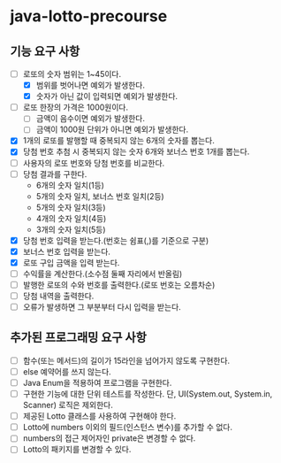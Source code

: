 # java-lotto-precourse

## 기능 요구 사항
- [ ] 로또의 숫자 범위는 1~45이다.
  - [x] 범위를 벗어나면 예외가 발생한다.
  - [x] 숫자가 아닌 값이 입력되면 예외가 발생한다.
- [ ] 로또 한장의 가격은 1000원이다.
  - [ ] 금액이 음수이면 예외가 발생한다.
  - [ ] 금액이 1000원 단위가 아니면 예외가 발생한다.
- [x] 1개의 로또를 발행할 때 중복되지 않는 6개의 숫자를 뽑는다.
- [x] 당첨 번호 추첨 시 중복되지 않는 숫자 6개와 보너스 번호 1개를 뽑는다.
- [ ] 사용자의 로또 번호와 당첨 번호를 비교한다.
- [ ] 당첨 결과를 구한다.
  - 6개의 숫자 일치(1등)
  - 5개의 숫자 일치, 보너스 번호 일치(2등)
  - 5개의 숫자 일치(3등)
  - 4개의 숫자 일치(4등)
  - 3개의 숫자 일치(5등)
- [x] 당첨 번호 입력을 받는다.(번호는 쉼표(,)를 기준으로 구분)
- [x] 보너스 번호 입력을 받는다.
- [x] 로또 구입 금액을 입력 받는다.
- [ ] 수익률을 계산한다.(소수점 둘째 자리에서 반올림)
- [ ] 발행한 로또의 수와 번호를 출력한다.(로또 번호는 오름차순)
- [ ] 당첨 내역을 출력한다.
- [ ] 오류가 발생하면 그 부분부터 다시 입력을 받는다.

## 추가된 프로그래밍 요구 사항
- [ ] 함수(또는 메서드)의 길이가 15라인을 넘어가지 않도록 구현한다.
- [ ] else 예약어를 쓰지 않는다.
- [ ] Java Enum을 적용하여 프로그램을 구현한다.
- [ ] 구현한 기능에 대한 단위 테스트를 작성한다. 단, UI(System.out, System.in, Scanner) 로직은 제외한다.
- [ ] 제공된 Lotto 클래스를 사용하여 구현해야 한다.
- [ ] Lotto에 numbers 이외의 필드(인스턴스 변수)를 추가할 수 없다.
- [ ] numbers의 접근 제어자인 private은 변경할 수 없다.
- [ ] Lotto의 패키지를 변경할 수 있다.
